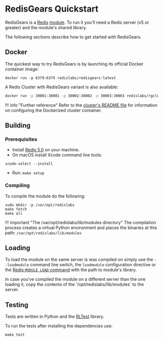 # RedisGears Quickstart
RedisGears is a [Redis](glossary.md#redis) [module](glossary.md#module). To run it you'll need a Redis server (v5 or greater) and the module's shared library.

The following sections describe how to get started with RedisGears.

## Docker
The quickest way to try RedisGears is by launching its official Docker container image:

```
docker run -p 6379:6379 redislabs/redisgears:latest
```

A Redis Cluster with RedisGears variant is also available:

```sh
docker run -p 30001:30001 -p 30002:30002 -p 30003:30003 redislabs/rgcluster:latest
```

!!! info "Further reference"
    Refer to the [cluster's README file](https://github.com/RedisGears/RedisGears/blob/master/recipes/cluster/README.md) for information on configuring the Dockerized cluster container.

## Building

### Prerequisites
* Install [Redis 5.0](https://redis.io/) on your machine.
* On macOS install Xcode command line tools:

```
xcode-select --install
```

* Run: `make setup`

### Compiling
To compile the module do the following:

```
sudo mkdir -p /var/opt/redislabs
make fetch
make all
```

!!! important "The /var/opt/redislabs/lib/modules directory"
    The compilation process creates a virtual Python environment and places the binaries at this path: `/var/opt/redislabs/lib/modules`

## Loading
To load the module on the same server is was compiled on simply use the `--loadmodule` command line switch, the `loadmodule` configuration directive or the [Redis `MODULE LOAD` command](https://redis.io/commands/module-load) with the path to module's library.

In case you've compiled the module on a different server than the one loading it, copy the contents of the '/opt/redislabs/lib/modules` to the server.

## Testing
Tests are written in Python and the [RLTest](https://github.com/RedisLabsModules/RLTest) library.

To run the tests after installing the dependencies use:

```
make test
```
